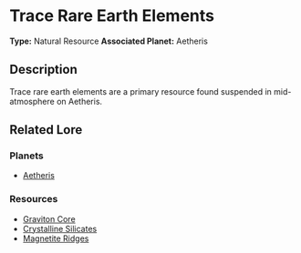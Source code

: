 # Trace Rare Earth Elements

**Type:** Natural Resource
**Associated Planet:** Aetheris

## Description
Trace rare earth elements are a primary resource found suspended in mid-atmosphere on Aetheris.

## Related Lore

### Planets
*   [Aetheris](/planets/aetheris)

### Resources
*   [Graviton Core](/resources/graviton_core)
*   [Crystalline Silicates](/resources/crystalline_silicates)
*   [Magnetite Ridges](/resources/magnetite_ridges) 